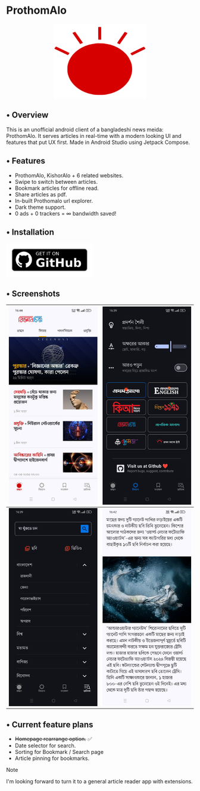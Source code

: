 # ProthomAlo

<p align="center">
  <img src='images/pa_icon.svg' width='250' height='200' alt="pa_icon">
</p>

## • Overview

This is an unofficial android client of a bangladeshi news meida: ProthomAlo. It serves articles in real-time with a modern looking UI and features that put UX first. Made in Android Studio using Jetpack Compose.
## • Features

- ProthomAlo, KishorAlo + 6 related websites.
- Swipe to switch between articles. 
- Bookmark articles for offline read.
- Share articles as pdf.
- In-built Prothomalo url explorer.
- Dark theme support.
- 0 ads + 0 trackers = ∞ bandwidth saved!

## • Installation

[<img src='images/get-it-on-github.png' alt='Get it on GitHub' height = "90">](https://github.com/ycngmn/ProthomAlo-App/releases/latest)
<!-- [<img src="images/get-it-on-fdroid.png" alt="Get it on F-Droid" height="90"/>](https://www.f-droid.org/packages/com.ycngmn.prothomalo/) -->

## • Screenshots

| ![home](images/home_screenshot.jpg) | ![settings](images/settings_screenshot.jpg) |
|-------------------------------------|---------------------------------------------|
| ![menu](images/menu_screenshot.jpg) | ![article](images/article_screenshot.jpg)   |

## • Current feature plans

- ~~Homepage rearrange option.~~ ✅
- Date selector for search.
- Sorting for Bookmark / Search page 
- Article pinning for bookmarks.

> [!Note]
>  I'm looking forward to turn it to a general article reader app with extensions.

